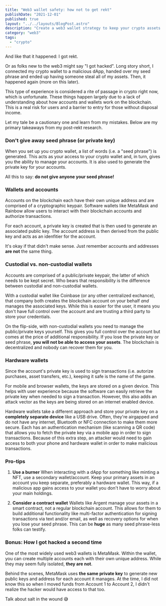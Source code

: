 ```yaml
---
title: "Web3 wallet safety: how not to get rekt"
publishDate: "2021-12-01"
published: true
layout: "../../layouts/BlogPost.astro"
description: "Create a web3 wallet strategy to keep your crypto assets safe."
category: "web3"
tags:
  - "crypto"
---
```


And like that it happened: I got rekt.

Or as folks new to the web3 might say "I got hacked". Long story short, I connected my crypto wallet to a malicious dApp, handed over my seed phrase and ended up having someone steal all of my assets. Then, it happened again (more on this later).

This type of experience is considered a rite of passage in crypto right now, which is unfortunate. These things happen largely due to a lack of understanding about how accounts and wallets work on the blockchain. This is a real risk for users and a barrier to entry for those without disposal income.

Let my tale be a cautionary one and learn from my mistakes. Below are my primary takeaways from my post-rekt research.

### Don't give away seed phrase (or private key)

When you set up you crypto wallet, a list of words (i.e. a "seed phrase") is generated. This acts as your access to your crypto wallet and, in turn, gives you the ability to manage your accounts. It is also used to generate the private key for your accounts.

All this to say: **do not give anyone your seed phrase!**

### Wallets and accounts

Accounts on the blockchain each have their own unique address and are comprised of a cryptographic keypair. Software wallets like MetaMask and Rainbow allow users to interact with their blockchain accounts and authorize transactions.

For each account, a private key is created that is then used to generate an associated public key. The account address is then derived from the public key and acts as an idenfitier for the account.

It's okay if that didn't make sense. Just remember accounts and addresses **are not** the same thing.

### Custodial vs. non-custodial wallets

Accounts are comprised of a public/private keypair, the latter of which needs to be kept secret. Who bears that responsibility is the difference between custodial and non-custodial wallets.

With a custodial wallet like Coinbase (or any other centralized exchance), that company both creates the blockchain account on your behalf _and_ manages the associated keys. While this is easier for the user, it means you don't have full control over the account and are trusting a third party to store your credentials.

On the flip-side, with non-custodial wallets you need to manage the public/private keys yourself. This gives you full control over the account but comes at the price of additional responsibility. If you lose the private key or seed phrase, **you will not be able to access your assets**. The blockchain is decentralized and nobody can recover them for you.

### Hardware wallets

Since the account's private key is used to sign transactions (i.e. autorize purchases, asset transfers, etc.), keeping it safe is the name of the game.

For mobile and browser wallets, the keys are stored on a given device. This helps with user experience because the software can easily retrieve the private key when needed to sign a transaction. However, this also adds an attack vector as the keys are being stored on an internet enabled device.

Hardware wallets take a different approach and store your private key on a **completely separate device** like a USB drive. Often, they're airgapped and do not have any internet, Bluetooth or NFC connection to make them more secure. Each has an authentication mechanism (like scanning a QR code) that allows you to fetch the private key via a mobile app in order to sign transactions. Because of this extra step, an attacker would need to gain access to both your phone and hardware wallet in order to make malicious transactions.

### Pro-tips

1. **Use a burner**
   When interacting with a dApp for something like minting a NFT, use a secondary wallet/account. Keep your primary assets in an account you keep separate, preferably a hardware wallet. This way, if a malicious app gains access to your wallet you don't have to worry about your main holdings.

2. **Consider a contract wallet**
   Wallets like Argent manage your assets in a smart contract, not a regular blockchain account. This allows for them to build additional functionality like multi-factor authentication for signing transactions via text and/or email, as well as recovery options for when you lose your seed phrase. This can be **huge** as many seed phrase-less folks can testify.

### Bonus: How I got hacked a second time

One of the most widely used web3 wallets is MetaMask. Within the wallet, you can create multiple accounts each with their own unique address. While they may seem fully isolated, **they are not**.

Behind the scenes, MetaMask uses **the same private key** to generate new public keys and address for each account it manages. At the time, I did not know this so when I moved funds from Account 1 to Account 2, I didn't realize the hacker would have access to that too.

Talk about salt in the wound 😅
